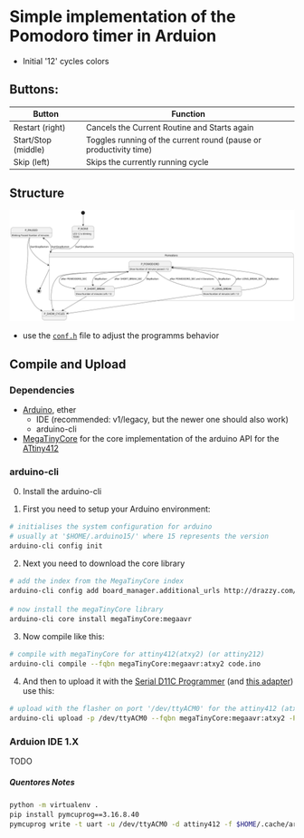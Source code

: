 # Simple implementation of the Pomodoro timer in Arduion

- Initial '12' cycles colors

## Buttons:

| Button | Function | 
| ------ | -------- |
| Restart (right)| Cancels the Current Routine and Starts again |
| Start/Stop (middle)| Toggles running of the current round (pause or productivity time) |
| Skip (left) | Skips the currently running cycle|

## Structure

![image](./images/pomodoro.png)

- use the [`conf.h`](./conf.h) file to adjust the programms behavior

## Compile and Upload

### Dependencies

- [Arduino](https://www.arduino.cc/en/software/), ether
    - IDE (recommended: v1/legacy, but the newer one should also work)
    - arduino-cli
- [MegaTinyCore](https://github.com/SpenceKonde/megaTinyCore/) for the core implementation of the arduino API for the [ATtiny412](https://github.com/SpenceKonde/megaTinyCore/blob/master/megaavr/extras/ATtiny_x12.md)

### arduino-cli

0. Install the arduino-cli

1. First you need to setup your Arduino environment:

``` bash
# initialises the system configuration for arduino
# usually at '$HOME/.arduino15/' where 15 represents the version
arduino-cli config init
```

2. Next you need to download the core library

``` bash
# add the index from the MegaTinyCore index
arduino-cli config add board_manager.additional_urls http://drazzy.com/package_drazzy.com_index.json

# now install the megaTinyCore library
arduino-cli core install megaTinyCore:megaavr
```

3. Now compile like this:

``` bash
# compile with megaTinyCore for attiny412(atxy2) (or attiny212)
arduino-cli compile --fqbn megaTinyCore:megaavr:atxy2 code.ino
```

4. And then to upload it with the [Serial D11C Programmer](https://gitlab.fabcloud.org/pub/programmers/programmer-serial-d11c) (and [this adapter](https://leomcelroy.com/svg-pcb/?file=hello.serial-UPDI.3.js)) use this:

``` bash
# upload with the flasher on port '/dev/ttyACM0' for the attiny412 (atxy2) and the flasher is a 'serialupdi57k' (57000 Baudrate)
arduino-cli upload -p /dev/ttyACM0 --fqbn megaTinyCore:megaavr:atxy2 -P serialupdi57k code.ino
```

### Arduion IDE 1.X

TODO

##### Quentores Notes

```bash
python -m virtualenv .
pip install pymcuprog==3.16.8.40
pymcuprog write -t uart -u /dev/ttyACM0 -d attiny412 -f $HOME/.cache/arduino/sketches/23D6BB44CFB64DF5516B4531B04243FE/code.ino.h[27;5;106~ex --erase --verify
```

